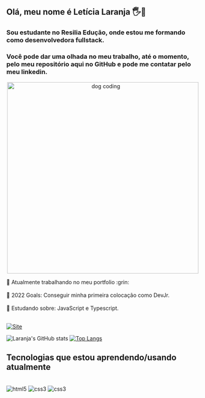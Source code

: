 ## Olá, meu nome é Letícia Laranja 🖐️🍊
### Sou estudante no Resilia Edução, onde estou me formando como desenvolvedora fullstack.
### Você pode dar uma olhada no meu trabalho, até o momento, pelo meu repositório aqui no GitHub e pode me contatar pelo meu linkedin.

<p align="center">
  <img src="http://24.media.tumblr.com/051d5320f7824fad820489edf5e1fc76/tumblr_n06l2mXy1T1scjbypo1_500.gif" alt="dog coding" width= 500">
</p>
🔭 Atualmente trabalhando no meu portfolio :grin:<br><br>
🥅 2022 Goals: Conseguir minha primeira colocação como DevJr.<br><br>
🧗 Estudando sobre: JavaScript e Typescript.<br><br>

[![Site](https://img.shields.io/badge/LinkedIn-0077B5?style=for-the-badge&logo=linkedin&logoColor=white)](https://www.linkedin.com/in/leticialaranja/)

![Laranja's GitHub stats](https://github-readme-stats.vercel.app/api?username=lelaranja&theme=vision-friendly-dark&show_icons=true) [![Top Langs](https://github-readme-stats.vercel.app/api/top-langs/?username=lelaranja&langs_count=5)](https://github.com/lelaranja/github-readme-stats)


## Tecnologias que estou aprendendo/usando atualmente
<div style ="display:inline_block"><br/>
    <img align = 'center' alt='html5' src = 'https://img.shields.io/badge/HTML5-E34F26?style=for-the-badge&logo=html5&logoColor=white'>
    <img align = 'center' alt='css3' src = 'https://img.shields.io/badge/CSS3-1572B6?style=for-the-badge&logo=css3&logoColor=white'>
    <img align = 'center' alt='css3' src = 'https://img.shields.io/badge/JavaScript-323330?style=for-the-badge&logo=javascript&logoColor=F7DF1E'>
</div>
